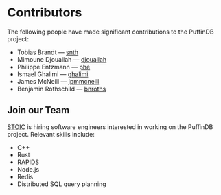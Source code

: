 # Contributors

The following people have made significant contributions to the PuffinDB project:

- Tobias Brandt — [snth](https://github.com/snth)
- Mimoune Djouallah — [djouallah](https://github.com/djouallah)
- Philippe Entzmann — [phe](https://github.com/PhE)
- Ismael Ghalimi — [ghalimi](https://github.com/ghalimi)
- James McNeill — [jpmmcneill](https://github.com/jpmmcneill)
- Benjamin Rothschild — [bnroths](https://bnroths.com/)

## Join our Team
[STOIC](https://stoic.com/) is hiring software engineers interested in working on the PuffinDB project. Relevant skills include:
- C++
- Rust
- RAPIDS
- Node.js
- Redis
- Distributed SQL query planning
